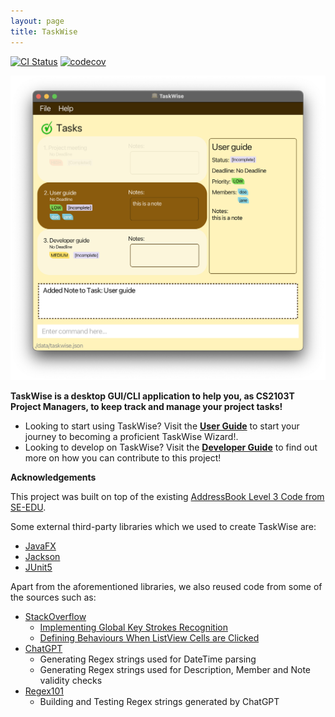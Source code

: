 ```yaml
---
layout: page
title: TaskWise
---
```


[![CI Status](https://github.com/AY2324S1-CS2103T-T17-1/tp/workflows/Java%20CI/badge.svg)](https://github.com/AY2324S1-CS2103T-T17-1/tp/actions)
[![codecov](https://codecov.io/gh/AY2324S1-CS2103T-T17-1/tp/branch/master/graph/badge.svg)](https://codecov.io/gh/AY2324S1-CS2103T-T17-1/tp)

![Ui](images/Ui.png)

**TaskWise is a desktop GUI/CLI application to help you, as CS2103T Project Managers, to keep track and manage your project tasks!**

* Looking to start using TaskWise? Visit the [**User Guide**](UserGuide.html#quick-start) to start your journey to becoming a proficient TaskWise Wizard!.
* Looking to develop on TaskWise? Visit the [**Developer Guide**](DeveloperGuide.html) to find out more on how you can contribute to this project!

**Acknowledgements**

This project was built on top of the existing [AddressBook Level 3 Code from SE-EDU](https://github.com/se-edu/addressbook-level3).

Some external third-party libraries which we used to create TaskWise are:

* [JavaFX](https://openjfx.io/)
* [Jackson](https://github.com/FasterXML/jackson)
* [JUnit5](https://github.com/junit-team/junit5)

Apart from the aforementioned libraries, we also reused code from some of the sources such as:

* [StackOverflow](https://stackoverflow.com/)
  * [Implementing Global Key Strokes Recognition](https://copyprogramming.com/howto/implementing-a-global-key-press-for-javafx-methods)
  * [Defining Behaviours When ListView Cells are Clicked](https://stackoverflow.com/questions/52184611/javafx-keep-oldvalue-and-newvalue-of-listview-the-same-when-condition-has-not-b)
* [ChatGPT](https://chat.openai.com/)
  * Generating Regex strings used for DateTime parsing
  * Generating Regex strings used for Description, Member and Note validity checks
* [Regex101](https://regex101.com/)
  * Building and Testing Regex strings generated by ChatGPT
